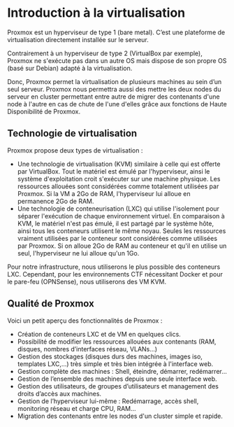 # Introduction à la virtualisation

Proxmox est un hyperviseur de type 1 (bare metal). C’est une plateforme de virtualisation directement installée sur le serveur.

Contrairement à un hyperviseur de type 2 (VirtualBox par exemple), Proxmox ne s'exécute pas dans un autre OS mais dispose de son propre OS (basé sur Debian) adapté à la virtualisation.

Donc, Proxmox permet la virtualisation de plusieurs machines au sein d’un seul serveur. Proxmox nous permettra aussi des mettre les deux nodes du serveur en cluster permettant entre autre de migrer des contenants d'une node à l'autre en cas de chute de l'une d'elles grâce aux fonctions de Haute Disponibilité de Proxmox.

## Technologie de virtualisation

Proxmox propose deux types de virtualisation :
- Une technologie de virtualisation (KVM) similaire à celle qui est offerte par VirtualBox. Tout le matériel est émulé par l'hyperviseur, ainsi le système d'exploitation croit s'exécuter sur une machine physique. Les ressources allouées sont considérées comme totalement utilisées par Proxmox. Si la VM a 2Go de RAM, l'hyperviseur lui alloue en permanence 2Go de RAM.
- Une technologie de conteneurisation (LXC) qui utilise l'isolement pour séparer l'exécution de chaque environnement virtuel. En comparaison à KVM, le matériel n'est pas émulé, il est partagé par le système hôte, ainsi tous les conteneurs utilisent le même noyau. Seules les ressources vraiment utilisées par le conteneur sont considérées comme utilisées par Proxmox. Si on alloue 2Go de RAM au conteneur et qu'il en utilise un seul, l'hyperviseur ne lui alloue qu'un 1Go.

Pour notre infrastructure, nous utiliserons le plus possible des conteneurs LXC. Cependant, pour les environnements CTF nécessitant Docker et pour le pare-feu (OPNSense), nous utiliserons des VM KVM.

## Qualité de Proxmox
Voici un petit aperçu des fonctionnalités de Proxmox :
- Création de conteneurs LXC et de VM en quelques clics.
- Possibilité de modifier les ressources allouées aux contenants (RAM, disques, nombres d’interfaces réseau, VLANs...)
- Gestion des stockages (disques durs des machines, images iso, templates LXC,...) très simple et très bien intégrée à l'interface web.
- Gestion complète des machines : Shell, éteindre, démarrer, redémarrer...
- Gestion de l’ensemble des machines depuis une seule interface web.
- Gestion des utilisateurs, de groupes d’utilisateurs et management des droits d’accès aux machines.
- Gestion de l’hyperviseur lui-même : Redémarrage, accès shell, monitoring réseau et charge CPU, RAM...
- Migration des contenants entre les nodes d'un cluster simple et rapide.
